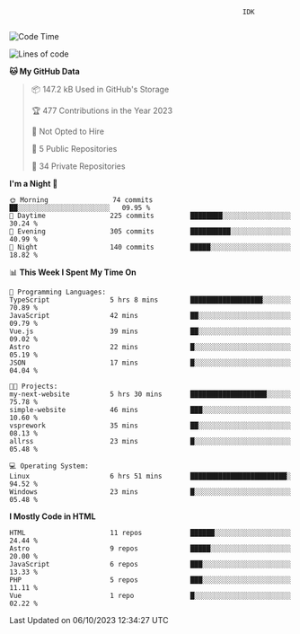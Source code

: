 ```text
                                                          IDK
                                       
```

<!--START_SECTION:waka-->
![Code Time](http://img.shields.io/badge/Code%20Time-65%20hrs%2014%20mins-blue)

![Lines of code](https://img.shields.io/badge/From%20Hello%20World%20I%27ve%20Written-155.9%20thousand%20lines%20of%20code-blue)

**🐱 My GitHub Data** 

> 📦 147.2 kB Used in GitHub's Storage 
 > 
> 🏆 477 Contributions in the Year 2023
 > 
> 🚫 Not Opted to Hire
 > 
> 📜 5 Public Repositories 
 > 
> 🔑 34 Private Repositories 
 > 
**I'm a Night 🦉** 

```text
🌞 Morning                74 commits          ██░░░░░░░░░░░░░░░░░░░░░░░   09.95 % 
🌆 Daytime                225 commits         ████████░░░░░░░░░░░░░░░░░   30.24 % 
🌃 Evening                305 commits         ██████████░░░░░░░░░░░░░░░   40.99 % 
🌙 Night                  140 commits         █████░░░░░░░░░░░░░░░░░░░░   18.82 % 
```


📊 **This Week I Spent My Time On** 

```text
💬 Programming Languages: 
TypeScript               5 hrs 8 mins        ██████████████████░░░░░░░   70.89 % 
JavaScript               42 mins             ██░░░░░░░░░░░░░░░░░░░░░░░   09.79 % 
Vue.js                   39 mins             ██░░░░░░░░░░░░░░░░░░░░░░░   09.02 % 
Astro                    22 mins             █░░░░░░░░░░░░░░░░░░░░░░░░   05.19 % 
JSON                     17 mins             █░░░░░░░░░░░░░░░░░░░░░░░░   04.04 % 

🐱‍💻 Projects: 
my-next-website          5 hrs 30 mins       ███████████████████░░░░░░   75.78 % 
simple-website           46 mins             ███░░░░░░░░░░░░░░░░░░░░░░   10.60 % 
vsprework                35 mins             ██░░░░░░░░░░░░░░░░░░░░░░░   08.13 % 
allrss                   23 mins             █░░░░░░░░░░░░░░░░░░░░░░░░   05.48 % 

💻 Operating System: 
Linux                    6 hrs 51 mins       ████████████████████████░   94.52 % 
Windows                  23 mins             █░░░░░░░░░░░░░░░░░░░░░░░░   05.48 % 
```

**I Mostly Code in HTML** 

```text
HTML                     11 repos            ██████░░░░░░░░░░░░░░░░░░░   24.44 % 
Astro                    9 repos             █████░░░░░░░░░░░░░░░░░░░░   20.00 % 
JavaScript               6 repos             ███░░░░░░░░░░░░░░░░░░░░░░   13.33 % 
PHP                      5 repos             ███░░░░░░░░░░░░░░░░░░░░░░   11.11 % 
Vue                      1 repo              █░░░░░░░░░░░░░░░░░░░░░░░░   02.22 % 
```




 Last Updated on 06/10/2023 12:34:27 UTC
<!--END_SECTION:waka-->
